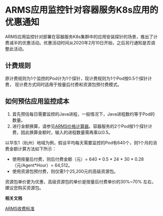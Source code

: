 # ARMS应用监控针对容器服务K8s应用的优惠通知

ARMS应用监控针对部署在容器服务K8s集群中的应用安装探针的场景，推出了计费减半的优惠活动。优惠活动时间从2020年2月10日开始，之后另行通知是否调整此活动。

## 计费规则

原计费规则为1个监控的Pod计为1个探针，现计费规则为1个Pod按0.5个探针计费， 现计费方式同时适用于按量后付费和资源包预付费模式。

## 如何预估应用监控成本

1.  首先预估每日需要监控的Java进程，一般情况下，Java进程数约等于Pod的数量。
2.  进行金额换算，请参见[ARMS价格计算器](https://arms.console.aliyun.com/price)。容器服务的2个Pod按1个探针计费，因此换算金额时，输入的进程数量需再乘以0.5。

以华东1（杭州）地域为例，假设平均每天需要监控的Pod有640个，则1个月的消费金额计算方法如下所示：

-   使用按量后付费，则后付费金额（元）= 640 \* 0.5 \* 24 \* 30 \* 0.28（元/Agent\*Hour）= 64,512。
-   使用资源包预付费，则仅需1个25,200元的高级资源包。

资源包单价更为优惠，高级资源包的单价是按量后付费单价的30%~70% 左右，建议您购买资源包。

**相关文档**  


[ARMS收费标准](https://www.aliyun.com/price/product#/arms/detail)

